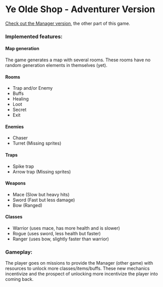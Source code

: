 # Ye Olde Shop - Adventurer Version

[Check out the Manager version](https://github.com/pgpais/Ye-Olde-Shop--Parent-), the other part of this game.

### Implemented features:

#### Map generation

The game generates a map with several rooms. These rooms have no random generation elements in themselves (yet).

#### Rooms

- Trap and/or Enemy
- Buffs
- Healing
- Loot
- Secret
- Exit

#### Enemies

- Chaser
- Turret (Missing sprites)

#### Traps

- Spike trap
- Arrow trap (Missing sprites)

#### Weapons

- Mace (Slow but heavy hits)
- Sword (Fast but less damage)
- Bow (Ranged)

#### Classes

- Warrior (uses mace, has more health and is slower)
- Rogue (uses sword, less health but faster)
- Ranger (uses bow, slightly faster than warrior)

### Gameplay:

The player goes on missions to provide the Manager (other game) with resources to unlock more classes/items/buffs. These new mechanics incentivize and the prospect of unlocking more incentivize the player into coming back.
